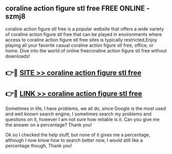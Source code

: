 ## coraline action figure stl free FREE ONLINE - szmj8

coraline action figure stl free is a popular website that offers a wide variety of coraline action figure stl free that can be played in environments where access to coraline action figure stl free sites is typically restricted,Enjoy playing all your favorite casual coraline action figure stl free, office, or home. Dive into the world of online freecoraline action figure stl free without downloads!

## 👉🔴 [SITE >> coraline action figure stl free](http://news.freeplayer.one?title=coraline_action_figure_stl_free&ref=FRRE)

## 👉🔴 [LINK >> coraline action figure stl free](http://news.freeplayer.one?title=coraline_action_figure_stl_free&ref=FREE)

Sometimes in life, I have problems, we all do, since Google is the most used and well known search engine, I sometimes search my problems and questions on it, however I am not sure how reliable is it. Can you give me the answer on a percentage? Thank you!

Ok so I checked the help stuff, but none of it gives me a percentage, although I now know how to search better now, I would still like a percentage though, Thank you!